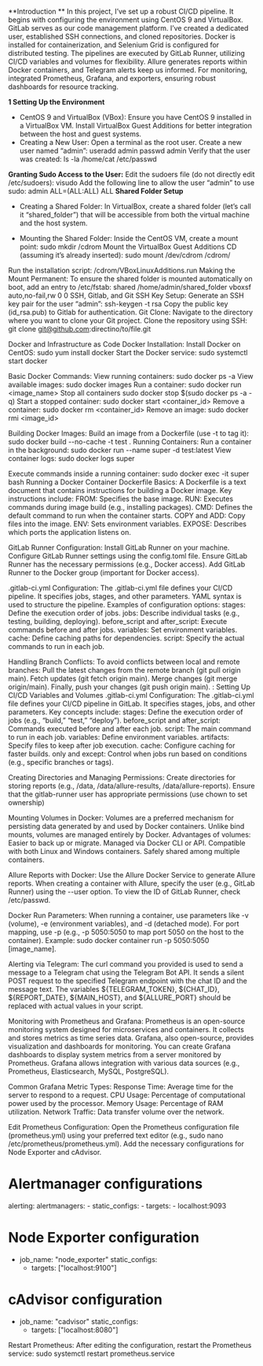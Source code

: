 **Introduction **
  In this project, I’ve set up a robust CI/CD pipeline. It begins with configuring the environment using CentOS 9 and VirtualBox. GitLab serves as our code management platform. I’ve created a dedicated user, established SSH connections, and cloned repositories. 
  Docker is installed for containerization, and Selenium Grid is configured for distributed testing. The pipelines are executed by GitLab Runner, utilizing CI/CD variables and volumes for flexibility. 
  Allure generates reports within Docker containers, and Telegram alerts keep us informed. 
For monitoring,  integrated Prometheus, Grafana, and exporters, ensuring robust dashboards for resource tracking.

**1 Setting Up the Environment**
- CentOS 9 and VirtualBox (VBox):
  Ensure you have CentOS 9 installed in a VirtualBox VM.
Install VirtualBox Guest Additions for better integration between the host and guest systems.
- Creating a New User:
  Open a terminal as the root user.
  Create a new user named “admin”:	useradd admin
                                    passwd admin
Verify that the user was created:	ls -la /home/cat /etc/passwd

**Granting Sudo Access to the User:**
  Edit the sudoers file (do not directly edit /etc/sudoers):   visudo
  Add the following line to allow the user “admin” to use sudo: admin ALL=(ALL:ALL) ALL
**Shared Folder Setup**
  - Creating a Shared Folder:
  In VirtualBox, create a shared folder (let’s call it “shared_folder”) that will be accessible from both the virtual machine and the host system.

  - Mounting the Shared Folder:
  Inside the CentOS VM, create a mount point:  sudo mkdir /cdrom
  Mount the VirtualBox Guest Additions CD (assuming it’s already inserted):  sudo mount /dev/cdrom /cdrom/

Run the installation script:			/cdrom/VBoxLinuxAdditions.run
Making the Mount Permanent:
To ensure the shared folder is mounted automatically on boot, add an entry to /etc/fstab:			shared /home/admin/shared_folder vboxsf auto,no-fail,rw 0 0
SSH, Gitlab, and Git
SSH Key Setup:
Generate an SSH key pair for the user “admin”:	ssh-keygen -t rsa
Copy the public key (id_rsa.pub) to Gitlab for authentication.
Git Clone:
Navigate to the directory where you want to clone your Git project.
Clone the repository using SSH:		git clone git@github.com:directino/to/file.git

Docker and Infrastructure as Code
Docker Installation:
Install Docker on CentOS:		sudo yum install docker
Start the Docker service:		sudo systemctl start docker

Basic Docker Commands:
View running containers:		sudo docker ps -a
View available images: 		sudo docker images
Run a container:			sudo docker run <image_name>
Stop all containers			sudo docker stop $(sudo docker ps -a -q)
Start a stopped container:		sudo docker start <container_id>
Remove a container:			sudo docker rm <container_id>
Remove an image:			sudo docker rmi <image_id>

Building Docker Images:
Build an image from a Dockerfile (use -t to tag it):	sudo docker build --no-cache -t test .
Running Containers:
Run a container in the background:	sudo docker run --name super -d test:latest
View container logs:			sudo docker logs super

Execute commands inside a running container: 	sudo docker exec -it super bash
Running a Docker Container
Dockerfile Basics:
A Dockerfile is a text document that contains instructions for building a Docker image.
Key instructions include:
FROM: Specifies the base image.
RUN: Executes commands during image build (e.g., installing packages).
CMD: Defines the default command to run when the container starts.
COPY and ADD: Copy files into the image.
ENV: Sets environment variables.
EXPOSE: Describes which ports the application listens on.

GitLab Runner Configuration:
Install GitLab Runner on your machine.
Configure GitLab Runner settings using the config.toml file.
Ensure GitLab Runner has the necessary permissions (e.g., Docker access).
Add GitLab Runner to the Docker group (important for Docker access).

.gitlab-ci.yml Configuration:
The .gitlab-ci.yml file defines your CI/CD pipeline.
It specifies jobs, stages, and other parameters.
YAML syntax is used to structure the pipeline.
Examples of configuration options:
stages: Define the execution order of jobs.
jobs: Describe individual tasks (e.g., testing, building, deploying).
before_script and after_script: Execute commands before and after jobs.
variables: Set environment variables.
cache: Define caching paths for dependencies.
script: Specify the actual commands to run in each job.

Handling Branch Conflicts:
To avoid conflicts between local and remote branches:
Pull the latest changes from the remote branch (git pull origin main).
Fetch updates (git fetch origin main).
Merge changes (git merge origin/main).
Finally, push your changes (git push origin main).
:
Setting Up CI/CD Variables and Volumes
.gitlab-ci.yml Configuration:
The .gitlab-ci.yml file defines your CI/CD pipeline in GitLab.
It specifies stages, jobs, and other parameters.
Key concepts include:
stages: Define the execution order of jobs (e.g., “build,” “test,” “deploy”).
before_script and after_script: Commands executed before and after each job.
script: The main command to run in each job.
variables: Define environment variables.
artifacts: Specify files to keep after job execution.
cache: Configure caching for faster builds.
only and except: Control when jobs run based on conditions (e.g., specific branches or tags).

Creating Directories and Managing Permissions:
Create directories for storing reports (e.g., /data, /data/allure-results, /data/allure-reports).
Ensure that the gitlab-runner user has appropriate permissions (use chown to set ownership)

Mounting Volumes in Docker:
Volumes are a preferred mechanism for persisting data generated by and used by Docker containers.
Unlike bind mounts, volumes are managed entirely by Docker.
Advantages of volumes:
Easier to back up or migrate.
Managed via Docker CLI or API.
Compatible with both Linux and Windows containers.
Safely shared among multiple containers.

Allure Reports with Docker:
Use the Allure Docker Service to generate Allure reports.
When creating a container with Allure, specify the user (e.g., GitLab Runner) using the --user option.
To view the ID of GitLab Runner, check /etc/passwd.

Docker Run Parameters:
When running a container, use parameters like -v (volume), -e (environment variables), and -d (detached mode).
For port mapping, use -p (e.g., -p 5050:5050 to map port 5050 on the host to the container).
Example: sudo docker container run -p 5050:5050 [image_name].

Alerting via Telegram:
The curl command you provided is used to send a message to a Telegram chat using the Telegram Bot API.
It sends a silent POST request to the specified Telegram endpoint with the chat ID and the message text.
The variables ${TELEGRAM_TOKEN}, ${CHAT_ID}, ${REPORT_DATE}, ${MAIN_HOST}, and ${ALLURE_PORT} should be replaced with actual values in your script.

Monitoring with Prometheus and Grafana:
Prometheus is an open-source monitoring system designed for microservices and containers.
It collects and stores metrics as time series data.
Grafana, also open-source, provides visualization and dashboards for monitoring.
You can create Grafana dashboards to display system metrics from a server monitored by Prometheus.
Grafana allows integration with various data sources (e.g., Prometheus, Elasticsearch, MySQL, PostgreSQL).

Common Grafana Metric Types:
Response Time: Average time for the server to respond to a request.
CPU Usage: Percentage of computational power used by the processor.
Memory Usage: Percentage of RAM utilization.
Network Traffic: Data transfer volume over the network.

Edit Prometheus Configuration:
Open the Prometheus configuration file (prometheus.yml) using your preferred text editor (e.g., sudo nano /etc/prometheus/prometheus.yml).
Add the necessary configurations for Node Exporter and cAdvisor.
# Alertmanager configurations
alerting:
  alertmanagers:
    - static_configs:
        - targets:
            - localhost:9093

# Node Exporter configuration
- job_name: "node_exporter"
  static_configs:
    - targets: ["localhost:9100"]

# cAdvisor configuration
- job_name: "cadvisor"
  static_configs:
    - targets: ["localhost:8080"]


Restart Prometheus:
After editing the configuration, restart the Prometheus service:
				sudo systemctl restart prometheus.service



